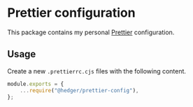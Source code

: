 # Prettier configuration

This package contains my personal [Prettier](https://prettier.io) configuration.

## Usage

Create a new `.prettierrc.cjs` files with the following content.

```js
module.exports = {
    ...require("@hedger/prettier-config"),
};
```
